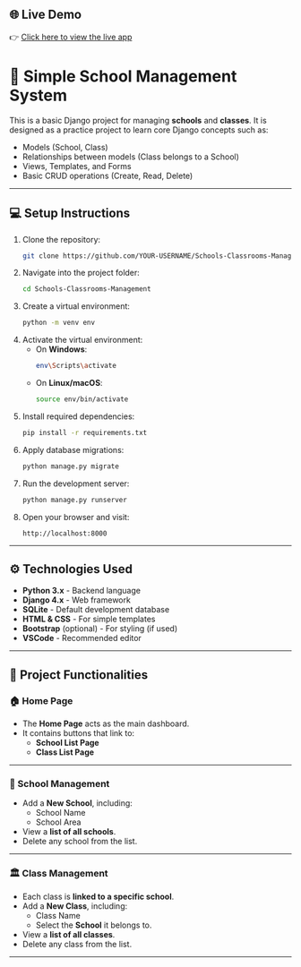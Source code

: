 ## 🌐 Live Demo

👉 [Click here to view the live app]((https://schools-classrooms-management.onrender.com/))


# 🏫 Simple School Management System

This is a basic Django project for managing **schools** and **classes**. It is designed as a practice project to learn core Django concepts such as:

- Models (School, Class)
- Relationships between models (Class belongs to a School)
- Views, Templates, and Forms
- Basic CRUD operations (Create, Read, Delete)

---

## 💻 Setup Instructions

1. Clone the repository:
    ```bash
    git clone https://github.com/YOUR-USERNAME/Schools-Classrooms-Management.git
    ```
2. Navigate into the project folder:
    ```bash
    cd Schools-Classrooms-Management
    ```
3. Create a virtual environment:
    ```bash
    python -m venv env
    ```
4. Activate the virtual environment:
    - On **Windows**:
        ```bash
        env\Scripts\activate
        ```
    - On **Linux/macOS**:
        ```bash
        source env/bin/activate
        ```
5. Install required dependencies:
    ```bash
    pip install -r requirements.txt
    ```
6. Apply database migrations:
    ```bash
    python manage.py migrate
    ```
7. Run the development server:
    ```bash
    python manage.py runserver
    ```
8. Open your browser and visit:
    ```
    http://localhost:8000
    ```

---

## ⚙️ Technologies Used

- **Python 3.x** - Backend language
- **Django 4.x** - Web framework
- **SQLite** - Default development database
- **HTML & CSS** - For simple templates
- **Bootstrap** (optional) - For styling (if used)
- **VSCode** - Recommended editor

---

## 🚀 Project Functionalities

### 🏠 Home Page
- The **Home Page** acts as the main dashboard.
- It contains buttons that link to:
    - **School List Page**
    - **Class List Page**

---

### 🏫 School Management
- Add a **New School**, including:
    - School Name
    - School Area 
- View a **list of all schools**.
- Delete any school from the list.

---

### 🏛️ Class Management
- Each class is **linked to a specific school**.
- Add a **New Class**, including:
    - Class Name
    - Select the **School** it belongs to.
- View a **list of all classes**.
- Delete any class from the list.

---
